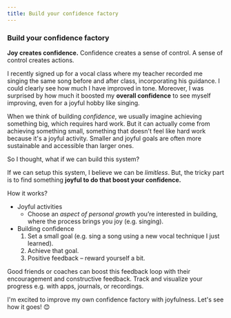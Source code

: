 ```yaml
---
title: Build your confidence factory
---
```


### Build your confidence factory

**Joy creates confidence.**
Confidence creates a sense of control.
A sense of control creates actions.

I recently signed up for a vocal class where my teacher recorded me singing the same song before and after class, incorporating his guidance. I could clearly see how much I have improved in tone. Moreover, I was surprised by how much it boosted my **overall confidence** to see myself improving, even for a joyful hobby like singing.

When we think of building _confidence_, we usually imagine achieving something big, which requires hard work. But it can actually come from achieving something small, something that doesn't feel like hard work because it's a joyful activity. Smaller and joyful goals are often more sustainable and accessible than larger ones.

So I thought, what if we can build this system?

If we can setup this system, I believe we can be _limitless_. But, the tricky part is to find something **joyful to do that boost your confidence.**

How it works?

- Joyful activities
  - Choose an _aspect of personal growth_ you’re interested in building, where the process brings you joy (e.g. singing).
- Building confidence
  1. Set a small goal (e.g. sing a song using a new vocal technique I just learned).
  2. Achieve that goal.
  3. Positive feedback – reward yourself a bit.

Good friends or coaches can boost this feedback loop with their encouragement and constructive feedback. Track and visualize your progress e.g. with apps, journals, or recordings.

I'm excited to improve my own confidence factory with joyfulness. Let's see how it goes! 😊
